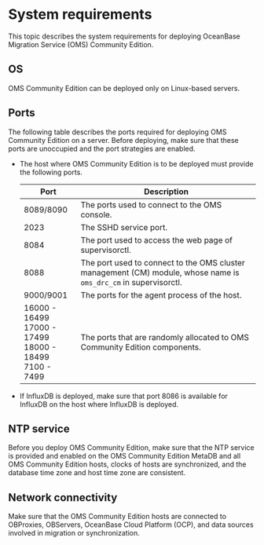 # System requirements

This topic describes the system requirements for deploying OceanBase Migration Service (OMS) Community Edition.

## OS

OMS Community Edition can be deployed only on Linux-based servers.

## Ports

The following table describes the ports required for deploying OMS Community Edition on a server. Before deploying, make sure that these ports are unoccupied and the port strategies are enabled.

* The host where OMS Community Edition is to be deployed must provide the following ports.

  |                                                  Port                                                  |                                                   Description                                                    |
  |--------------------------------------------------------------------------------------------------------|------------------------------------------------------------------------------------------------------------------|
  | 8089/8090                                                                                              | The ports used to connect to the OMS console.                                                                    |
  | 2023                                                                                                   | The SSHD service port.                                                                                           |
  | 8084                                                                                                   | The port used to access the web page of supervisorctl.                                                           |
  | 8088                                                                                                   | The port used to connect to the OMS cluster management (CM) module, whose name is `oms_drc_cm` in supervisorctl. |
  | 9000/9001                                                                                              | The ports for the agent process of the host.                                                                     |
  | 16000 - 16499<br> 17000 - 17499<br> 18000 - 18499 <br> 7100 - 7499 | The ports that are randomly allocated to OMS Community Edition components.                                                         |

* If InfluxDB is deployed, make sure that port 8086 is available for InfluxDB on the host where InfluxDB is deployed.

## NTP service

Before you deploy OMS Community Edition, make sure that the NTP service is provided and enabled on the OMS Community Edition MetaDB and all OMS Community Edition hosts, clocks of hosts are synchronized, and the database time zone and host time zone are consistent.

## Network connectivity

Make sure that the OMS Community Edition hosts are connected to OBProxies, OBServers, OceanBase Cloud Platform (OCP), and data sources involved in migration or synchronization.
